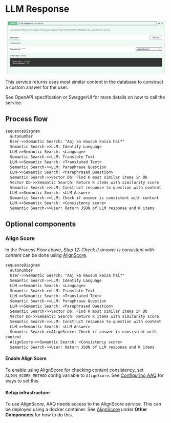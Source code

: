 
# LLM Response

![LLM Response](./llm-response-screenshot.png)

This service returns uses most similar content in the database to construct a
custom answer for the user.

See OpenAPI specification or SwaggerUI for more details on how to call the service.

## Process flow
``` mermaid
sequenceDiagram
  autonumber
  User->>Semantic Search: "Aaj ka mausum kaisa hai?"
  Semantic Search->>LLM: Identify Language
  LLM->>Semantic Search: <Language>
  Semantic Search->>LLM: Translate Text
  LLM->>Semantic Search: <Translated Text>
  Semantic Search->>LLM: Paraphrase Question
  LLM->>Semantic Search: <Paraphrased Question>
  Semantic Search->>Vector Db: Find K most similar items in Db
  Vector Db->>Semantic Search: Return K items with similarity score
  Semantic Search->>LLM: Construct response to question with content
  LLM->>Semantic Search: <LLM Answer>
  Semantic Search->>LLM: Check if answer is consistent with content
  LLM->>Semantic Search: <Consistency score>
  Semantic Search->>User: Return JSON of LLM response and K items

```

## Optional components

### Align Score

In the Process Flow above, _Step 12: Check if answer is consistent with content_ can
be done using [AlignScore](https://github.com/yuh-zha/AlignScore).

``` mermaid
sequenceDiagram
  autonumber
  User->>Semantic Search: "Aaj ka mausum kaisa hai?"
  Semantic Search->>LLM: Identify Language
  LLM->>Semantic Search: <Language>
  Semantic Search->>LLM: Translate Text
  LLM->>Semantic Search: <Translated Text>
  Semantic Search->>LLM: Paraphrase Question
  LLM->>Semantic Search: <Paraphrased Question>
  Semantic Search->>Vector Db: Find K most similar items in Db
  Vector Db->>Semantic Search: Return K items with similarity score
  Semantic Search->>LLM: Construct response to question with content
  LLM->>Semantic Search: <LLM Answer>
  Semantic Search->>AlignScore: Check if answer is consistent with content
  AlignScore->>Semantic Search: <Consistency score>
  Semantic Search->>User: Return JSON of LLM response and K items

```

#### Enable Align Score

To enable using AlignScore for checking content consistency, set `ALIGN_SCORE_METHOD`
config variable to `AlignScore`. See [Configuring AAQ](../../deployment/config-options.md)
for ways to set this.

#### Setup infrastructure

To use AlignScore, AAQ needs access to the AlignScore service. This can be deployed
using a docker container. See [AlignScore](../../other-components/align-score/index.md) under
__Other Components__ for how to do this.
